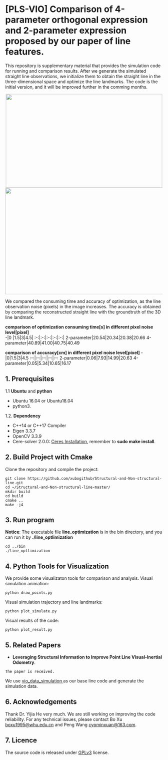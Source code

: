 # [PLS-VIO] Comparison of 4-parameter orthogonal expression and 2-parameter expression proposed by our paper of line features.
This repository is supplementary material that provides the simulation code for running and comparison results. After we generate the simulated straight line observations, we initialize them to obtain the straight line in the three-dimensional space and optimize the  line landmarks. The code is the initial version, and it will be improved further in the comming months.

<div align=center><img width="500" height="300" src="https://github.com/xubogithub/Structural-and-Non-structural-line/blob/master/bin/demo/simulate_line.gif"/></div>

<div align=center><img width="640" height="340" src="https://github.com/xubogithub/Structural-and-Non-structural-line/blob/master/bin/demo/simulate_line.png"/></div>



We compared the consuming time and accuracy of optimization, as the line observation noise (pixels) in the image increases. The accuracy is obtained by comparing the reconstructed straight line with the groundtruth of the 3D line landmark.

**</center> comparison of optimization consuming time[s] in different pixel noise level[pixel] </center>**  
 -|0 |1.5|3|4.5|
  :-:|:-:|:-:|:-:|:-:|
  2-parameter|20.54|20.34|20.38|20.66
  4-parameter|40.89|41.00|40.75|40.49
    
**</center> comparison of accuracy[cm] in different pixel noise level[pixel] </center>**
-|0|1.5|3|4.5
:-:|:-:|:-:|:-:|:-:
 2-parameter|0.06|7.93|14.99|20.63
4-parameter|0.05|5.34|10.65|16.17

## 1. Prerequisites
1.1 **Ubuntu** and **python**

* Ubuntu 16.04 or Ubuntu18.04
* python3.

1.2. **Dependency**

* C++14 or C++17 Compiler 
* Eigen 3.3.7
* OpenCV 3.3.9 
* Cere-solver 2.0.0: [Ceres Installation](http://ceres-solver.org/installation.html), remember to **sudo make install**.

## 2. Build Project with Cmake
Clone the repository and compile the project:
```
git clone https://github.com/xubogithub/Structural-and-Non-structural-line.git
cd ~/Structural-and-Non-structural-line-master/
mkdir build
cd build
cmake ..
make -j4
```
## 3. Run program
**Notice**: The executable file **line_optimization** is in the bin directory, and you can run it by **./line_optlimization**

```
cd ../bin
./line_optlimization
```
## 4. Python Tools for Visualization
We provide some visualizaton tools for comparison and analysis.
Visual simulation animation:
```
python draw_points.py
```
Visual simulation trajectory and line landmarks:
```
python plot_simulate.py
```
Visual results of the code:
```
python plot_result.py
```
## 5. Related Papers

- **Leveraging Structural Information to Improve Point Line Visual-Inertial Odometry**.
```
The paper is received.
```

We use [vio_data_simulation ](https://github.com/HeYijia/vio_data_simulation.git) as our base line code and generate the simulation data.

## 6. Acknowledgements

Thank Dr. Yijia He very much. We are still working on improving the code reliability. For any technical issues, please contact Bo Xu boxu1995@whu.edu.cn and Peng Wang cypminxuan@163.com.

## 7. Licence
The source code is released under [GPLv3](http://www.gnu.org/licenses/) license.
